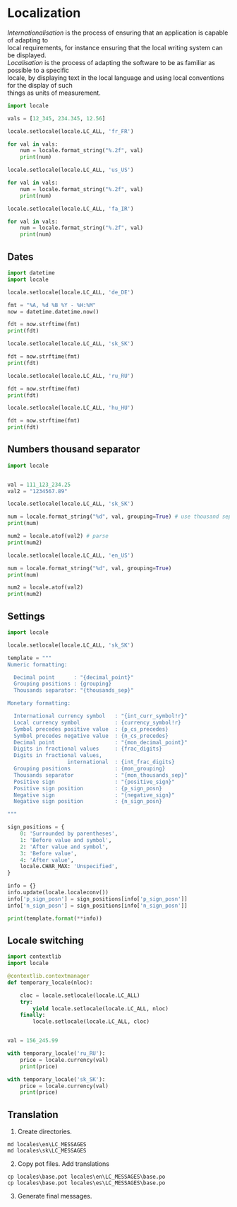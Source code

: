# Localization 

*Internationalisation* is the process of ensuring that an application is capable of adapting to  
local requirements, for instance ensuring that the local writing system can be displayed.  
*Localisation* is the process of adapting the software to be as familiar as possible to a specific  
locale, by displaying text in the local language and using local conventions for the display of such  
things as units of measurement.


```python
import locale

vals = [12_345, 234.345, 12.56]

locale.setlocale(locale.LC_ALL, 'fr_FR')

for val in vals:
    num = locale.format_string("%.2f", val)
    print(num)

locale.setlocale(locale.LC_ALL, 'us_US')

for val in vals:
    num = locale.format_string("%.2f", val)
    print(num)

locale.setlocale(locale.LC_ALL, 'fa_IR')

for val in vals:
    num = locale.format_string("%.2f", val)
    print(num)
```

## Dates

```python
import datetime
import locale

locale.setlocale(locale.LC_ALL, 'de_DE')

fmt = "%A, %d %B %Y - %H:%M"
now = datetime.datetime.now()

fdt = now.strftime(fmt)
print(fdt)

locale.setlocale(locale.LC_ALL, 'sk_SK')

fdt = now.strftime(fmt)
print(fdt)

locale.setlocale(locale.LC_ALL, 'ru_RU')

fdt = now.strftime(fmt)
print(fdt)

locale.setlocale(locale.LC_ALL, 'hu_HU')

fdt = now.strftime(fmt)
print(fdt)
```

## Numbers thousand separator

```python
import locale


val = 111_123_234.25
val2 = "1234567.89"

locale.setlocale(locale.LC_ALL, 'sk_SK')

num = locale.format_string("%d", val, grouping=True) # use thousand separators
print(num)

num2 = locale.atof(val2) # parse
print(num2)

locale.setlocale(locale.LC_ALL, 'en_US')

num = locale.format_string("%d", val, grouping=True) 
print(num)

num2 = locale.atof(val2)
print(num2)
```

## Settings 

```python
import locale

locale.setlocale(locale.LC_ALL, 'sk_SK')

template = """
Numeric formatting:

  Decimal point      : "{decimal_point}"
  Grouping positions : {grouping}
  Thousands separator: "{thousands_sep}"

Monetary formatting:

  International currency symbol   : "{int_curr_symbol!r}"
  Local currency symbol           : {currency_symbol!r}
  Symbol precedes positive value  : {p_cs_precedes}
  Symbol precedes negative value  : {n_cs_precedes}
  Decimal point                   : "{mon_decimal_point}"
  Digits in fractional values     : {frac_digits}
  Digits in fractional values,
                   international  : {int_frac_digits}
  Grouping positions              : {mon_grouping}
  Thousands separator             : "{mon_thousands_sep}"
  Positive sign                   : "{positive_sign}"
  Positive sign position          : {p_sign_posn}
  Negative sign                   : "{negative_sign}"
  Negative sign position          : {n_sign_posn}

"""

sign_positions = {
    0: 'Surrounded by parentheses',
    1: 'Before value and symbol',
    2: 'After value and symbol',
    3: 'Before value',
    4: 'After value',
    locale.CHAR_MAX: 'Unspecified',
}

info = {}
info.update(locale.localeconv())
info['p_sign_posn'] = sign_positions[info['p_sign_posn']]
info['n_sign_posn'] = sign_positions[info['n_sign_posn']]

print(template.format(**info))
```


## Locale switching 

```python
import contextlib
import locale

@contextlib.contextmanager
def temporary_locale(nloc):

    cloc = locale.setlocale(locale.LC_ALL)
    try:
        yield locale.setlocale(locale.LC_ALL, nloc)
    finally:
        locale.setlocale(locale.LC_ALL, cloc)


val = 156_245.99

with temporary_locale('ru_RU'):
    price = locale.currency(val)
    print(price)

with temporary_locale('sk_SK'):
    price = locale.currency(val)
    print(price)
```

## Translation


1. Create directories.  

```
md locales\en\LC_MESSAGES
md locales\sk\LC_MESSAGES
```

2. Copy pot files. Add translations

```
cp locales\base.pot locales\en\LC_MESSAGES\base.po
cp locales\base.pot locales\es\LC_MESSAGES\base.po
```

3. Generate final messages.












